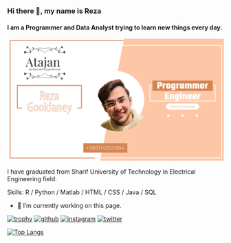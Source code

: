 ### Hi there 👋, my name is Reza
#### I am a Programmer and Data Analyst trying to learn new things every day.
![I am a Programmer and Data Analyst trying to learn new things every day.](https://github.com/gaarauchiha/gaarauchiha/blob/main/Untitled%20(2).png)

I have graduated from Sharif University of Technology in Electrical Engineering field.

Skills: R / Python / Matlab / HTML / CSS / Java / SQL

- 🔭 I’m currently working on this page. 

[![trophy](https://github-profile-trophy.vercel.app/?username=gaarauchiha)](https://github.com/ryo-ma/github-profile-trophy)
[<img src='https://cdn.jsdelivr.net/npm/simple-icons@3.0.1/icons/github.svg' alt='github' height='40'>](https://github.com/gaarauchiha)  [<img src='https://cdn.jsdelivr.net/npm/simple-icons@3.0.1/icons/instagram.svg' alt='instagram' height='40'>](https://www.instagram.com/rg_grandorder/)  [<img src='https://cdn.jsdelivr.net/npm/simple-icons@3.0.1/icons/twitter.svg' alt='twitter' height='40'>](https://twitter.com/Rexa_Gouklaney)  


[![Top Langs](https://github-readme-stats.vercel.app/api/top-langs/?username=gaarauchiha)](https://github.com/anuraghazra/github-readme-stats)





<!--
**gaarauchiha/gaarauchiha** is a ✨ _special_ ✨ repository because its `README.md` (this file) appears on your GitHub profile.

Here are some ideas to get you started:

- 🔭 I’m currently working on ...
- 🌱 I’m currently learning ...
- 👯 I’m looking to collaborate on ...
- 🤔 I’m looking for help with ...
- 💬 Ask me about ...
- 📫 How to reach me: ...
- 😄 Pronouns: ...
- ⚡ Fun fact: ...
-->
